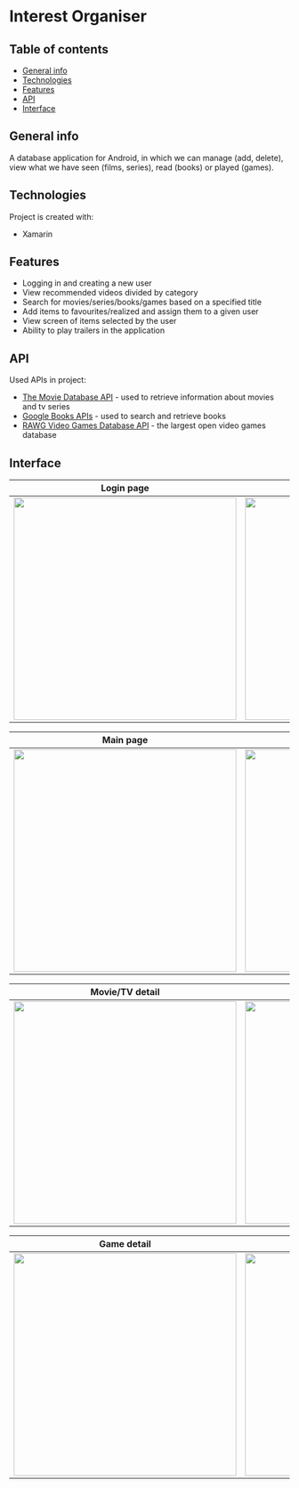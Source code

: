 # Interest Organiser

## Table of contents
- [General info](#general-info)
- [Technologies](#technologies)
- [Features](#features)
- [API](#api)
- [Interface](#interface)

## General info

A database application for Android, in which we can manage (add, delete), view what we have seen (films, series), read (books) or played (games).


## Technologies
Project is created with:
* Xamarin

## Features
* Logging in and creating a new user
* View recommended videos divided by category
* Search for movies/series/books/games based on a specified title
* Add items to favourites/realized and assign them to a given user
* View screen of items selected by the user
* Ability to play trailers in the application

## API
Used APIs in project:
* [The Movie Database API](https://developers.themoviedb.org/3/getting-started/introduction) - used to retrieve information about movies and tv series
* [Google Books APIs](https://developers.google.com/books) - used to search and retrieve books
* [RAWG Video Games Database API](https://api.rawg.io/docs/) - the largest open video games database
## Interface

| Login page      | Registration page |
|-----------------|-------------------|
| <img src="https://user-images.githubusercontent.com/63982270/118379527-614f8a00-b5db-11eb-85c4-d6405747bc55.jpg" width="400">             | <img src="https://user-images.githubusercontent.com/63982270/118379571-a4116200-b5db-11eb-866e-ea592d484dbe.jpg" width="400">              |

| Main page       | Search page       |
|-----------------|-------------------|
| <img src="https://user-images.githubusercontent.com/63982270/118379581-b390ab00-b5db-11eb-9030-c69aabe6e843.jpg" width="400">             | <img src="https://user-images.githubusercontent.com/63982270/118379585-bf7c6d00-b5db-11eb-86ca-0d7fbd8fd5e8.jpg" width="400">                |

| Movie/TV detail | Book detail       |
|-----------------|-------------------|
| <img src="https://user-images.githubusercontent.com/63982270/118379607-db800e80-b5db-11eb-9c68-3b7cae406a3c.jpg" width="400">             | <img src="https://user-images.githubusercontent.com/63982270/118379621-ea66c100-b5db-11eb-8ece-8969b3a704cb.jpg" width="400">                |

| Game detail     | Browse page       |
|-----------------|-------------------|
| <img src="https://user-images.githubusercontent.com/63982270/118379633-fc486400-b5db-11eb-9f6b-149762589df7.jpg" width="400">             | <img src="https://user-images.githubusercontent.com/63982270/118379640-0702f900-b5dc-11eb-8a64-b5f9d6515e63.jpg" width="400">               |
